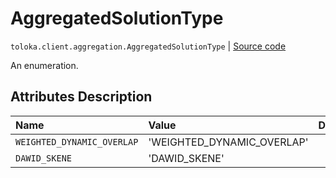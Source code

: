 # AggregatedSolutionType
`toloka.client.aggregation.AggregatedSolutionType` | [Source code](https://github.com/Toloka/toloka-kit/blob/v0.1.26/src/client/aggregation.py#L28)

An enumeration.

## Attributes Description

| Name | Value | Description |
| :------| :-----------| :----------| 
`WEIGHTED_DYNAMIC_OVERLAP`|'WEIGHTED_DYNAMIC_OVERLAP'|<p></p>
`DAWID_SKENE`|'DAWID_SKENE'|<p></p>
